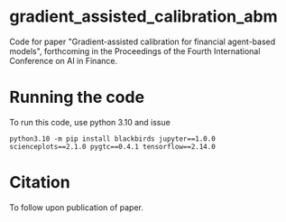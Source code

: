 # gradient_assisted_calibration_abm
Code for paper "Gradient-assisted calibration for financial agent-based models", 
forthcoming in the Proceedings of the Fourth International Conference on AI in Finance.

# Running the code
To run this code, use python 3.10 and issue
```
python3.10 -m pip install blackbirds jupyter==1.0.0 scienceplots==2.1.0 pygtc==0.4.1 tensorflow==2.14.0
```

# Citation
To follow upon publication of paper.
